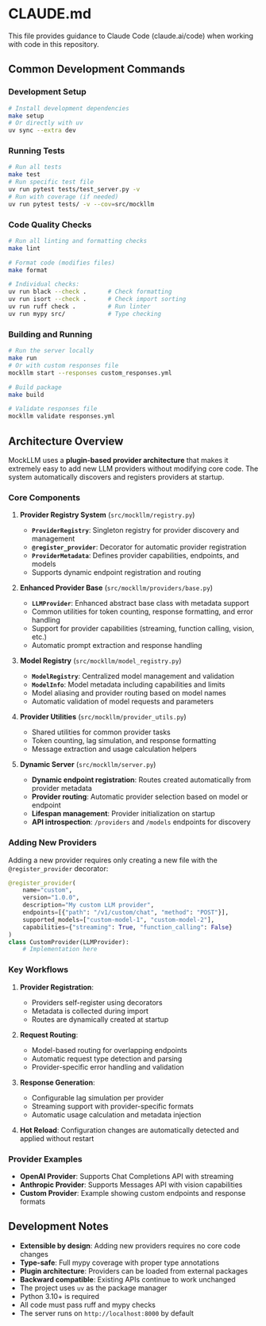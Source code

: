 # CLAUDE.md

This file provides guidance to Claude Code (claude.ai/code) when working with code in this repository.

## Common Development Commands

### Development Setup
```bash
# Install development dependencies
make setup
# Or directly with uv
uv sync --extra dev
```

### Running Tests
```bash
# Run all tests
make test
# Run specific test file
uv run pytest tests/test_server.py -v
# Run with coverage (if needed)
uv run pytest tests/ -v --cov=src/mockllm
```

### Code Quality Checks
```bash
# Run all linting and formatting checks
make lint

# Format code (modifies files)
make format

# Individual checks:
uv run black --check .      # Check formatting
uv run isort --check .      # Check import sorting
uv run ruff check .         # Run linter
uv run mypy src/            # Type checking
```

### Building and Running
```bash
# Run the server locally
make run
# Or with custom responses file
mockllm start --responses custom_responses.yml

# Build package
make build

# Validate responses file
mockllm validate responses.yml
```

## Architecture Overview

MockLLM uses a **plugin-based provider architecture** that makes it extremely easy to add new LLM providers without modifying core code. The system automatically discovers and registers providers at startup.

### Core Components

1. **Provider Registry System** (`src/mockllm/registry.py`)
   - **`ProviderRegistry`**: Singleton registry for provider discovery and management
   - **`@register_provider`**: Decorator for automatic provider registration
   - **`ProviderMetadata`**: Defines provider capabilities, endpoints, and models
   - Supports dynamic endpoint registration and routing

2. **Enhanced Provider Base** (`src/mockllm/providers/base.py`)
   - **`LLMProvider`**: Enhanced abstract base class with metadata support
   - Common utilities for token counting, response formatting, and error handling
   - Support for provider capabilities (streaming, function calling, vision, etc.)
   - Automatic prompt extraction and response handling

3. **Model Registry** (`src/mockllm/model_registry.py`)
   - **`ModelRegistry`**: Centralized model management and validation
   - **`ModelInfo`**: Model metadata including capabilities and limits
   - Model aliasing and provider routing based on model names
   - Automatic validation of model requests and parameters

4. **Provider Utilities** (`src/mockllm/provider_utils.py`)
   - Shared utilities for common provider tasks
   - Token counting, lag simulation, and response formatting
   - Message extraction and usage calculation helpers

5. **Dynamic Server** (`src/mockllm/server.py`)
   - **Dynamic endpoint registration**: Routes created automatically from provider metadata
   - **Provider routing**: Automatic provider selection based on model or endpoint
   - **Lifespan management**: Provider initialization on startup
   - **API introspection**: `/providers` and `/models` endpoints for discovery

### Adding New Providers

Adding a new provider requires only creating a new file with the `@register_provider` decorator:

```python
@register_provider(
    name="custom",
    version="1.0.0",
    description="My custom LLM provider",
    endpoints=[{"path": "/v1/custom/chat", "method": "POST"}],
    supported_models=["custom-model-1", "custom-model-2"],
    capabilities={"streaming": True, "function_calling": False}
)
class CustomProvider(LLMProvider):
    # Implementation here
```

### Key Workflows

1. **Provider Registration**:
   - Providers self-register using decorators
   - Metadata is collected during import
   - Routes are dynamically created at startup

2. **Request Routing**:
   - Model-based routing for overlapping endpoints
   - Automatic request type detection and parsing
   - Provider-specific error handling and validation

3. **Response Generation**:
   - Configurable lag simulation per provider
   - Streaming support with provider-specific formats
   - Automatic usage calculation and metadata injection

4. **Hot Reload**: Configuration changes are automatically detected and applied without restart

### Provider Examples

- **OpenAI Provider**: Supports Chat Completions API with streaming
- **Anthropic Provider**: Supports Messages API with vision capabilities
- **Custom Provider**: Example showing custom endpoints and response formats

## Development Notes

- **Extensible by design**: Adding new providers requires no core code changes
- **Type-safe**: Full mypy coverage with proper type annotations
- **Plugin architecture**: Providers can be loaded from external packages
- **Backward compatible**: Existing APIs continue to work unchanged
- The project uses `uv` as the package manager
- Python 3.10+ is required
- All code must pass ruff and mypy checks
- The server runs on `http://localhost:8000` by default